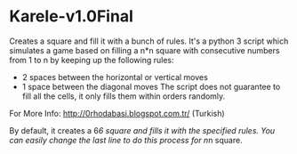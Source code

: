Karele-v1.0Final
================


Creates a square and fill it with a bunch of rules. It's a python 3 script which simulates a game based on filling a n*n square with consecutive numbers from 1 to n by keeping up the following rules:

- 2 spaces between the horizontal or vertical moves
- 1 space between the diagonal moves
The script does not guarantee to fill all the cells, it only fills them within orders randomly.

For More Info: http://0rhodabasi.blogspot.com.tr/ (Turkish)

By default, it creates a 6*6 square and fills it with the specified rules. You can easily change the last line to do this process for n*n square.


